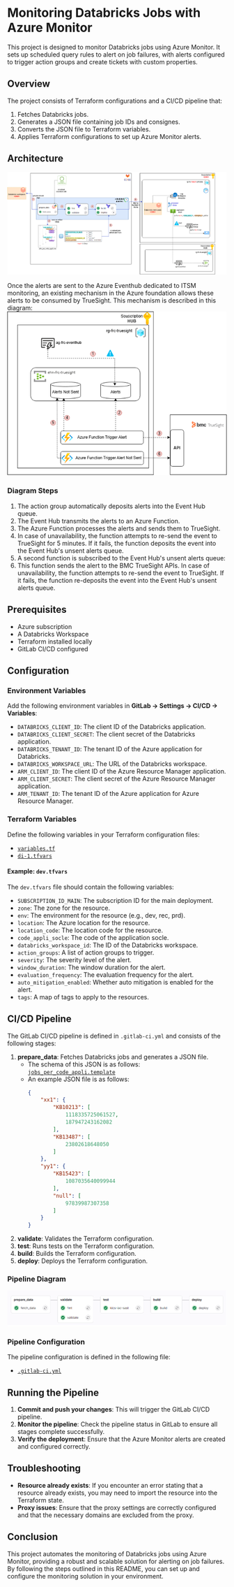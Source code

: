 # Monitoring Databricks Jobs with Azure Monitor

This project is designed to monitor Databricks jobs using Azure Monitor. It sets up scheduled query rules to alert on job failures, with alerts configured to trigger action groups and create tickets with custom properties.

## Overview

The project consists of Terraform configurations and a CI/CD pipeline that:
1. Fetches Databricks jobs.
2. Generates a JSON file containing job IDs and consignes.
3. Converts the JSON file to Terraform variables.
4. Applies Terraform configurations to set up Azure Monitor alerts.

## Architecture

![Architecture Diagram](./docs/architecture.png)

Once the alerts are sent to the Azure Eventhub dedicated to ITSM monitoring, an existing mechanism in the Azure foundation allows these alerts to be consumed by TrueSight.
This mechanism is described in this diagram: ![Azure to TrueSight Diagram](./docs/eventhub_to_truesight.png)

### Diagram Steps

1. The action group automatically deposits alerts into the Event Hub queue.
2. The Event Hub transmits the alerts to an Azure Function.
3. The Azure Function processes the alerts and sends them to TrueSight.
4. In case of unavailability, the function attempts to re-send the event to TrueSight for 5 minutes.
   If it fails, the function deposits the event into the Event Hub's unsent alerts queue.
5. A second function is subscribed to the Event Hub's unsent alerts queue:
6. This function sends the alert to the BMC TrueSight APIs. In case of unavailability, the function attempts to re-send the event to TrueSight.
   If it fails, the function re-deposits the event into the Event Hub's unsent alerts queue.

## Prerequisites

- Azure subscription
- A Databricks Workspace
- Terraform installed locally
- GitLab CI/CD configured

## Configuration

### Environment Variables

Add the following environment variables in **GitLab → Settings → CI/CD → Variables**:
- `DATABRICKS_CLIENT_ID`: The client ID of the Databricks application.
- `DATABRICKS_CLIENT_SECRET`: The client secret of the Databricks application.
- `DATABRICKS_TENANT_ID`: The tenant ID of the Azure application for Databricks.
- `DATABRICKS_WORKSPACE_URL`: The URL of the Databricks workspace.
- `ARM_CLIENT_ID`: The client ID of the Azure Resource Manager application.
- `ARM_CLIENT_SECRET`: The client secret of the Azure Resource Manager application.
- `ARM_TENANT_ID`: The tenant ID of the Azure application for Azure Resource Manager.

### Terraform Variables

Define the following variables in your Terraform configuration files:

- [`variables.tf`](./infrastructure/variables.tf)
- [`di-1.tfvars`](./infrastructure/environments/dev.tfvars)

#### Example: `dev.tfvars`

The `dev.tfvars` file should contain the following variables:

- `SUBSCRIPTION_ID_MAIN`: The subscription ID for the main deployment.
- `zone`: The zone for the resource.
- `env`: The environment for the resource (e.g., dev, rec, prd).
- `location`: The Azure location for the resource.
- `location_code`: The location code for the resource.
- `code_appli_socle`: The code of the application socle.
- `databricks_workspace_id`: The ID of the Databricks workspace.
- `action_groups`: A list of action groups to trigger.
- `severity`: The severity level of the alert.
- `window_duration`: The window duration for the alert.
- `evaluation_frequency`: The evaluation frequency for the alert.
- `auto_mitigation_enabled`: Whether auto mitigation is enabled for the alert.
- `tags`: A map of tags to apply to the resources.

## CI/CD Pipeline

The GitLab CI/CD pipeline is defined in `.gitlab-ci.yml` and consists of the following stages:

1. **prepare_data**: Fetches Databricks jobs and generates a JSON file.
    - The schema of this JSON is as follows: [`jobs_per_code_appli.template`](./docs/jobs_per_code_appli.template)
    - An example JSON file is as follows:
        ```json
        {
            "xx1": {
                "KB10213": [
                    1118335725061527,
                    187947243162082
                ],
                "KB13487": [
                    23802618648050
                ]
            },
            "yy1": {
                "KB15423": [
                    1087035640099944
                ],
                "null": [
                    97839987307358
                ]
            }
        }
        ```
2. **validate**: Validates the Terraform configuration.
3. **test**: Runs tests on the Terraform configuration.
4. **build**: Builds the Terraform configuration.
5. **deploy**: Deploys the Terraform configuration.

### Pipeline Diagram

![Pipeline Diagram](./docs/pipeline.png)

### Pipeline Configuration

The pipeline configuration is defined in the following file:

- [`.gitlab-ci.yml`](./.gitlab-ci.yml)

## Running the Pipeline

1. **Commit and push your changes**: This will trigger the GitLab CI/CD pipeline.
2. **Monitor the pipeline**: Check the pipeline status in GitLab to ensure all stages complete successfully.
3. **Verify the deployment**: Ensure that the Azure Monitor alerts are created and configured correctly.

## Troubleshooting

- **Resource already exists**: If you encounter an error stating that a resource already exists, you may need to import the resource into the Terraform state.
- **Proxy issues**: Ensure that the proxy settings are correctly configured and that the necessary domains are excluded from the proxy.

## Conclusion

This project automates the monitoring of Databricks jobs using Azure Monitor, providing a robust and scalable solution for alerting on job failures. By following the steps outlined in this README, you can set up and configure the monitoring solution in your environment.
